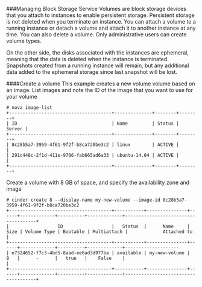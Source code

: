 ###Managing Block Storage Service
Volumes are block storage devices that you attach to instances to enable persistent storage. Persistent storage is not deleted when you terminate an instance. You can attach a volume to a running instance or detach a volume and attach it to another instance at any time. You can also delete a volume. Only administrative users can create volume types.

On the other side, the disks associated with the instances are ephemeral, meaning that the data is deleted when the instance is terminated. Snapshots created from a running instance will remain, but any additional data added to the ephemeral storage since last snapshot will be lost.

####Create a volume
This example creates a new volume volume based on an image. List images and note the ID of the image that you want to use for your volume
```
# nova image-list
+--------------------------------------+--------------+--------+--------+
| ID                                   | Name         | Status | Server |
+--------------------------------------+--------------+--------+--------+
| 8c28b5a7-3959-4f61-9f2f-b8ca720be3c2 | linux        | ACTIVE |        |
| 291c448c-2f1d-411e-9706-fab665ad6a33 | ubuntu-14.04 | ACTIVE |        |
+--------------------------------------+--------------+--------+--------+
```

Create a volume with 8 GB of space, and specify the availability zone and image
```
# cinder create 8 --display-name my-new-volume --image-id 8c28b5a7-3959-4f61-9f2f-b8ca720be3c2
+--------------------------------------+-----------+---------------+------+-------------+----------+-------------+-------------------------------------+
|                  ID                  |   Status  |      Name     | Size | Volume Type | Bootable | Multiattach |             Attached to              |
+--------------------------------------+-----------+---------------+------+-------------+----------+-------------+--------------------
| e7324652-f7c3-4bd5-8aad-ee6ad3d977ba | available | my-new-volume |  8   |      -      |   true   |    False    |                                      |
+--------------------------------------+-----------+---------------+------+-------------+----------+-------------+-------------------------------------+
```

